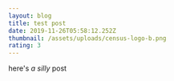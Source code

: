 ```yaml
---
layout: blog
title: test post
date: 2019-11-26T05:58:12.252Z
thumbnail: /assets/uploads/census-logo-b.png
rating: 3
---
```

here's *a silly* post
